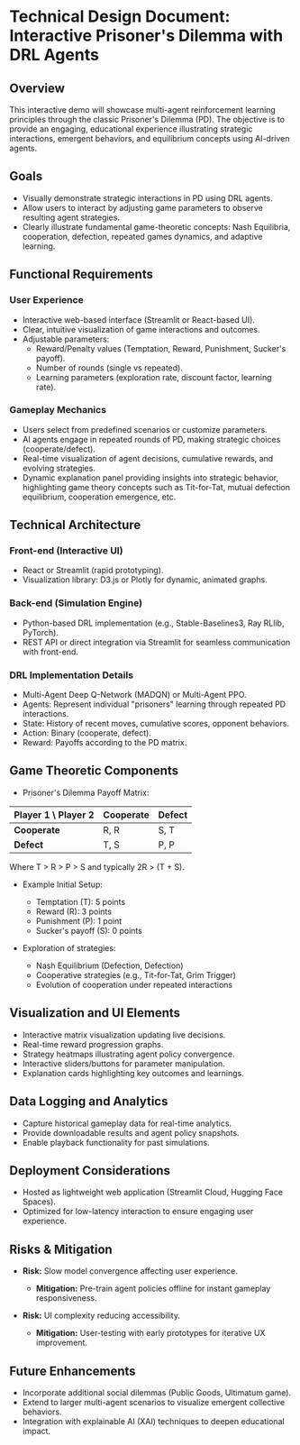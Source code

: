
# Technical Design Document: Interactive Prisoner's Dilemma with DRL Agents

## Overview

This interactive demo will showcase multi-agent reinforcement learning principles through the classic Prisoner's Dilemma (PD). The objective is to provide an engaging, educational experience illustrating strategic interactions, emergent behaviors, and equilibrium concepts using AI-driven agents.

## Goals
- Visually demonstrate strategic interactions in PD using DRL agents.
- Allow users to interact by adjusting game parameters to observe resulting agent strategies.
- Clearly illustrate fundamental game-theoretic concepts: Nash Equilibria, cooperation, defection, repeated games dynamics, and adaptive learning.

## Functional Requirements

### User Experience
- Interactive web-based interface (Streamlit or React-based UI).
- Clear, intuitive visualization of game interactions and outcomes.
- Adjustable parameters:
  - Reward/Penalty values (Temptation, Reward, Punishment, Sucker's payoff).
  - Number of rounds (single vs repeated).
  - Learning parameters (exploration rate, discount factor, learning rate).

### Gameplay Mechanics
- Users select from predefined scenarios or customize parameters.
- AI agents engage in repeated rounds of PD, making strategic choices (cooperate/defect).
- Real-time visualization of agent decisions, cumulative rewards, and evolving strategies.
- Dynamic explanation panel providing insights into strategic behavior, highlighting game theory concepts such as Tit-for-Tat, mutual defection equilibrium, cooperation emergence, etc.

## Technical Architecture

### Front-end (Interactive UI)
- React or Streamlit (rapid prototyping).
- Visualization library: D3.js or Plotly for dynamic, animated graphs.

### Back-end (Simulation Engine)
- Python-based DRL implementation (e.g., Stable-Baselines3, Ray RLlib, PyTorch).
- REST API or direct integration via Streamlit for seamless communication with front-end.

### DRL Implementation Details
- Multi-Agent Deep Q-Network (MADQN) or Multi-Agent PPO.
- Agents: Represent individual "prisoners" learning through repeated PD interactions.
- State: History of recent moves, cumulative scores, opponent behaviors.
- Action: Binary (cooperate, defect).
- Reward: Payoffs according to the PD matrix.

## Game Theoretic Components
- Prisoner's Dilemma Payoff Matrix:

| Player 1 \ Player 2 | Cooperate | Defect |
|---------------------|-----------|--------|
| **Cooperate**       | R, R      | S, T   |
| **Defect**          | T, S      | P, P   |

Where T > R > P > S and typically 2R > (T + S).

- Example Initial Setup:
  - Temptation (T): 5 points
  - Reward (R): 3 points
  - Punishment (P): 1 point
  - Sucker's payoff (S): 0 points

- Exploration of strategies:
  - Nash Equilibrium (Defection, Defection)
  - Cooperative strategies (e.g., Tit-for-Tat, Grim Trigger)
  - Evolution of cooperation under repeated interactions

## Visualization and UI Elements
- Interactive matrix visualization updating live decisions.
- Real-time reward progression graphs.
- Strategy heatmaps illustrating agent policy convergence.
- Interactive sliders/buttons for parameter manipulation.
- Explanation cards highlighting key outcomes and learnings.

## Data Logging and Analytics
- Capture historical gameplay data for real-time analytics.
- Provide downloadable results and agent policy snapshots.
- Enable playback functionality for past simulations.

## Deployment Considerations
- Hosted as lightweight web application (Streamlit Cloud, Hugging Face Spaces).
- Optimized for low-latency interaction to ensure engaging user experience.

## Risks & Mitigation
- **Risk:** Slow model convergence affecting user experience.
  - **Mitigation:** Pre-train agent policies offline for instant gameplay responsiveness.

- **Risk:** UI complexity reducing accessibility.
  - **Mitigation:** User-testing with early prototypes for iterative UX improvement.

## Future Enhancements
- Incorporate additional social dilemmas (Public Goods, Ultimatum game).
- Extend to larger multi-agent scenarios to visualize emergent collective behaviors.
- Integration with explainable AI (XAI) techniques to deepen educational impact.
